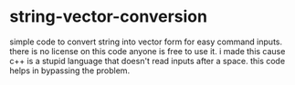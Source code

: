 # string-vector-conversion
simple code to convert string into vector form for easy command inputs.
there is no license on this code anyone is free to use it.
i made this cause c++ is a stupid language that doesn't read inputs after a space. this code helps in bypassing the problem.
